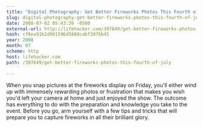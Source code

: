 ```yaml
---
title: "Digital Photography: Get Better Fireworks Photos This Fourth of July"
slug: digital-photography-get-better-fireworks-photos-this-fourth-of-july
date: 2008-07-02 05:43:39 -0500
external-url: http://lifehacker.com/397649/get-better-fireworks-photos-this-fourth-of-july
hash: cf8ea91b2d981596d5888cabf3976b45
year: 2008
month: 07
scheme: http
host: lifehacker.com
path: /397649/get-better-fireworks-photos-this-fourth-of-july

---
```


 When you snap pictures at the fireworks display on Friday, you'll either wind up with immensely rewarding photos or frustration that makes you wish you'd left your camera at home and just enjoyed the show. The outcome has everything to do with the preparation and knowledge you take to the event. Before you go, arm yourself with a few tips and tricks that will prepare you to capture fireworks in all their brilliant glory.
